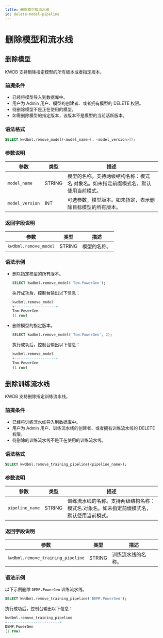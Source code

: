 ```yaml
---
title: 删除模型和流水线
id: delete-model-pipeline
---
```


# 删除模型和流水线

## 删除模型

KWDB 支持删除指定模型的所有版本或者指定版本。

### 前提条件

- 已经将模型导入到数据库中。
- 用户为 Admin 用户、模型的创建者、或者拥有模型的 DELETE 权限。
- 待删除模型不是正在使用的模型。
- 如需删除模型的指定版本，该版本不是模型的当前活跃版本。

### 语法格式

```sql
SELECT kwdbml.remove_model(<model_name>[, <model_version>]);
```

### 参数说明

| 参数          | 类型   | 描述                                                                                  |
| ------------- | ------ | ------------------------------------------------------------------------------------- |
| `model_name`    | STRING | 模型的名称。支持两级结构名称：模式名.对象名。如未指定前缀模式名，默认使用当前模式。 |
| `model_version` | INT    | 可选参数，模型版本。如未指定，表示删除目标模型的所有版本。                                      |

### 返回字段说明

| 参数                | 类型   | 描述       |
| ------------------- | ------ | ---------- |
| `kwdbml.remove_model` | STRING | 模型的名称。 |

### 语法示例

- 删除指定模型的所有版本。

    ```sql
    SELECT kwdbml.remove_model('Tom.PowerGen');
    ```

    执行成功后，控制台输出以下信息：

    ```sql
    kwdbml.remove_model
    +-------------------+
    Tom.PowerGen 
    (1 row)
    ```

- 删除模型的指定版本。

    ```sql
    SELECT kwdbml.remove_model('Tom.PowerGen', 2);
    ```

    执行成功后，控制台输出以下信息：

    ```sql
    kwdbml.remove_model
    +-------------------+
    Tom.PowerGen 
    (1 row)
    ```

## 删除训练流水线

KWDB 支持删除指定训练流水线。

### 前提条件

- 已经将训练流水线导入到数据库中。
- 用户为 Admin 用户、训练流水线的创建者、或者拥有训练流水线的 DELETE 权限。
- 待删除的训练流水线不是正在使用的训练流水线。

### 语法格式

```sql
SELECT kwdbml.remove_training_pipeline(<pipeline_name>);
```

### 参数说明

| 参数          | 类型   | 描述                                                                                    |
| ------------- | ------ | --------------------------------------------------------------------------------------- |
| `pipeline_name` | STRING | 训练流水线的名称。支持两级结构名称：模式名.对象名。如未指定前缀模式名，默认使用当前模式。 |

### 返回字段说明

| 参数                            | 类型   | 描述             |
| ------------------------------- | ------ | ---------------- |
| `kwdbml.remove_training_pipeline` | STRING | 训练流水线的名称。  |

### 语法示例

以下示例删除 `DEMP.PowerGen` 训练流水线。

```sql
SELECT kwdbml.remove_training_pipeline('DEMP.PowerGen');
```

执行成功后，控制台输出以下信息：

```sql
kwdbml.remove_training_pipeline 
+------------------------+
DEMP.PowerGen
(1 row)
```
